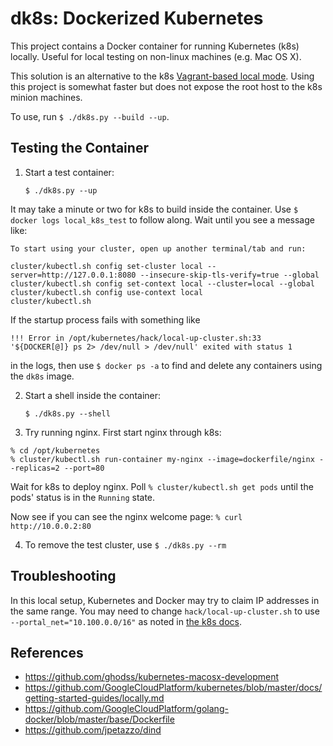 # dk8s: Dockerized Kubernetes

This project contains a Docker container for running Kubernetes (k8s) locally.
Useful for local testing on non-linux machines (e.g. Mac OS X).

This solution is an alternative to the k8s [Vagrant-based local mode](https://github.com/GoogleCloudPlatform/kubernetes/blob/master/docs/getting-started-guides/vagrant.md).
Using this project is somewhat faster but does not expose the root host
to the k8s minion machines.

To use, run `$ ./dk8s.py --build --up`.


## Testing the Container

1. Start a test container:

    ```$ ./dk8s.py --up```

It may take a minute or two for k8s to build inside the container.  Use `$ docker logs local_k8s_test` to follow along.  Wait until you see a message like:
  
  ```
  To start using your cluster, open up another terminal/tab and run:

  cluster/kubectl.sh config set-cluster local --server=http://127.0.0.1:8080 --insecure-skip-tls-verify=true --global
  cluster/kubectl.sh config set-context local --cluster=local --global
  cluster/kubectl.sh config use-context local
  cluster/kubectl.sh
  ```

If the startup process fails with something like

   ```
   !!! Error in /opt/kubernetes/hack/local-up-cluster.sh:33
   '${DOCKER[@]} ps 2> /dev/null > /dev/null' exited with status 1
   ```

in the logs, then use `$ docker ps -a` to find and delete any containers using the `dk8s` image.

2. Start a shell inside the container: 

    ```$ ./dk8s.py --shell```

3. Try running nginx.  First start nginx through k8s:

  ```
  % cd /opt/kubernetes
  % cluster/kubectl.sh run-container my-nginx --image=dockerfile/nginx --replicas=2 --port=80
  ```

Wait for k8s to deploy nginx.  Poll `% cluster/kubectl.sh get pods` until the pods' status is in the `Running` state.

Now see if you can see the nginx welcome page: `% curl http://10.0.0.2:80`

4. To remove the test cluster, use `$ ./dk8s.py --rm`


## Troubleshooting

In this local setup, Kubernetes and Docker may try to claim IP addresses in the
same range.  You may need to change `hack/local-up-cluster.sh` to use `--portal_net="10.100.0.0/16"` as noted
in [the k8s docs](https://github.com/GoogleCloudPlatform/kubernetes/blob/master/docs/getting-started-guides/locally.md#i-cant-reach-service-ips-on-the-network).


## References
* https://github.com/ghodss/kubernetes-macosx-development
* https://github.com/GoogleCloudPlatform/kubernetes/blob/master/docs/getting-started-guides/locally.md
* https://github.com/GoogleCloudPlatform/golang-docker/blob/master/base/Dockerfile
* https://github.com/jpetazzo/dind

